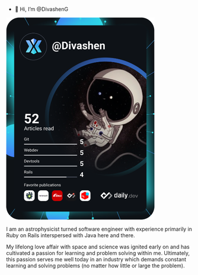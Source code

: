 - 👋 Hi, I’m @DivashenG

<a href="https://app.daily.dev/Divashen"><img src="https://github.com/divasheng/divasheng/blob/master/devcard.svg" width="400" alt="Divashen Govender's Dev Card"/></a>


I am an astrophysicist turned software engineer with experience primarily in Ruby on Rails interspersed with Java here and there. 

My lifelong love affair with space and science was ignited early on and has cultivated a passion for learning and problem solving within me. Ultimately, this passion serves me well today in an industry which demands constant learning and solving problems (no matter how little or large the problem).


